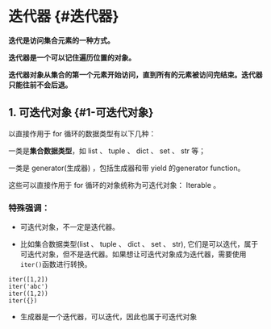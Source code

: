 # 迭代器 {#迭代器}

**迭代是访问集合元素的一种方式。**

**迭代器是一个可以记住遍历位置的对象。**

**迭代器对象从集合的第一个元素开始访问，直到所有的元素被访问完结束。迭代器只能往前不会后退。**

## 1. 可迭代对象 {#1-可迭代对象}

以直接作用于 for 循环的数据类型有以下几种：

一类是**集合数据类型**，如 list 、 tuple 、 dict 、 set 、 str 等；

一类是 generator\(生成器\) ，包括生成器和带 yield 的generator function。

这些可以直接作用于 for 循环的对象统称为可迭代对象： Iterable 。

### 特殊强调：

* 可迭代对象，不一定是迭代器。

* 比如集合数据类型\(list 、 tuple 、 dict 、 set 、 str\), 它们是可以迭代，属于可迭代对象，但不是迭代器。如果想让可迭代对象成为迭代器，需要使用`iter()`函数进行转换。

```
iter([1,2])
iter('abc')
iter((1,2))
iter({})
```

* 生成器是一个迭代器，可以迭代，因此也属于可迭代对象







